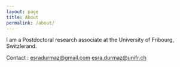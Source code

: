 ```yaml
---
layout: page
title: About
permalink: /about/
---
```


I am a Postdoctoral research associate at the University of Fribourg, Switzlerand. 

Contact : esradurmaz@gmail.com
          esra.durmaz@unifr.ch
          
